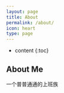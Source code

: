 ```yaml
---
layout: page
title: About
permalink: /about/
icon: heart
type: page
---
```


* content
{:toc}


## About Me
一个普普通通的上班族
